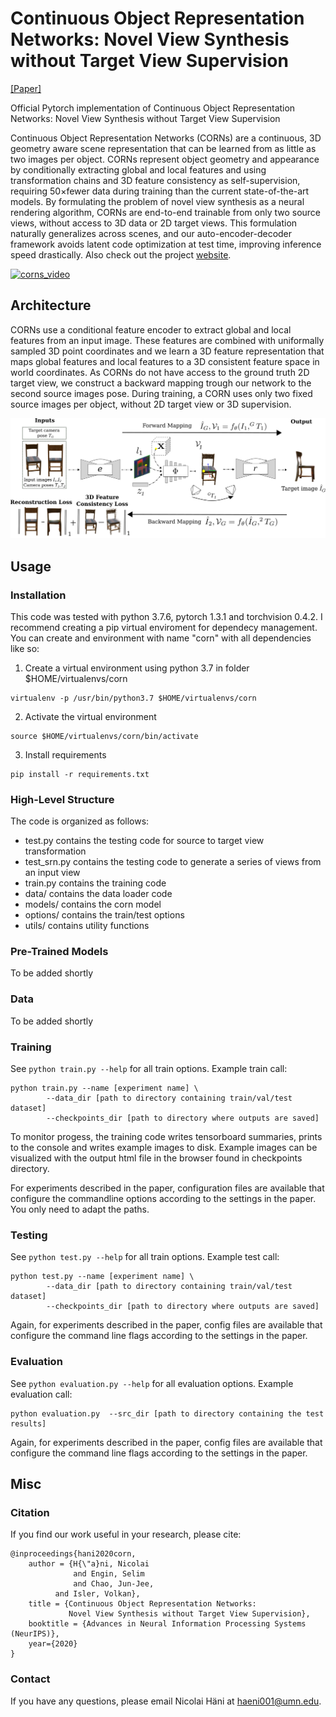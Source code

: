 # Continuous Object Representation Networks: Novel View Synthesis without Target View Supervision
[[Paper]](https://arxiv.org/abs/2007.15627)


Official Pytorch implementation of Continuous Object Representation Networks: Novel View Synthesis without Target View Supervision

Continuous Object Representation Networks (CORNs) are a continuous, 3D geometry aware scene representation that can be learned from as little as two images per object. CORNs represent object geometry and appearance by conditionally extracting global and local features and using transformation chains and 3D feature consistency as self-supervision, requiring 50×fewer data during training than the current state-of-the-art models. By formulating the problem of novel view synthesis as a neural rendering algorithm, CORNs are end-to-end trainable from only two source views, without access to 3D data or 2D target views. This formulation naturally generalizes across scenes, and our auto-encoder-decoder framework avoids latent code optimization at test time, improving inference speed drastically.
Also check out the project [website](https://nicolaihaeni.github.io/corn/).

[![corns_video](https://img.youtube.com/vi/qqHI1QdswZc/0.jpg)](https://youtu.be/qqHI1QdswZc)

## Architecture
CORNs use a conditional feature encoder to extract global and local features from an input image. These features are combined with uniformally sampled 3D point coordinates and we learn a 3D feature representation that maps global features and local features to a 3D consistent feature space in world coordinates. As CORNs do not have access to the ground truth 2D target view, we construct a backward mapping trough our network to the second source images pose. During training, a CORN uses only two fixed source images per object, without 2D target view or 3D supervision. 

![Screenshot](images/concept_3d.png)


## Usage
### Installation
This code was tested with python 3.7.6, pytorch 1.3.1 and torchvision 0.4.2. I recommend creating a pip virtual enviroment for dependecy management. You can create and environment with name "corn" with all dependencies like so:

1. Create a virtual environment using python 3.7 in folder $HOME/virtualenvs/corn   
``` 
virtualenv -p /usr/bin/python3.7 $HOME/virtualenvs/corn
```   
2. Activate the virtual environment    
```
source $HOME/virtualenvs/corn/bin/activate 
```   
3. Install requirements    
``` 
pip install -r requirements.txt
```

### High-Level Structure
The code is organized as follows:

* test.py contains the testing code for source to target view transformation
* test_srn.py contains the testing code to generate a series of views from an input view
* train.py contains the training code
* data/ contains the data loader code
* models/ contains the corn model
* options/ contains the train/test options
* utils/ contains utility functions

### Pre-Trained Models
To be added shortly

### Data
To be added shortly

### Training
See `python train.py --help` for all train options. Example train call:
```
python train.py --name [experiment name] \
		--data_dir [path to directory containing train/val/test dataset]
		--checkpoints_dir [path to directory where outputs are saved]
```

To monitor progess, the training code writes tensorboard summaries, prints to the console and writes example images to disk. Example images can be visualized with the output html file in the browser found in checkpoints directory.

For experiments described in the paper, configuration files are available that configure the commandline options according to the settings in the paper. You only need to adapt the paths.

### Testing 
See `python test.py --help` for all train options. Example test call:
```
python test.py --name [experiment name] \
		--data_dir [path to directory containing train/val/test dataset]
		--checkpoints_dir [path to directory where outputs are saved]
```

Again, for experiments described in the paper, config files are available that configure the command line flags according to the settings in the paper. 

### Evaluation
See `python evaluation.py --help` for all evaluation options. Example evaluation call:
```
python evaluation.py  --src_dir [path to directory containing the test results]
```

Again, for experiments described in the paper, config files are available that configure the command line flags according to the settings in the paper. 


## Misc

### Citation
If you find our work useful in your research, please cite:
```
@inproceedings{hani2020corn,
	author = {H{\"a}ni, Nicolai 
	          and Engin, Selim
	          and Chao, Jun-Jee,
		  and Isler, Volkan},
	title = {Continuous Object Representation Networks:
             Novel View Synthesis without Target View Supervision},
	booktitle = {Advances in Neural Information Processing Systems (NeurIPS)},
	year={2020}
}
```

### Contact 
If you have any questions, please email Nicolai Häni at haeni001@umn.edu.
